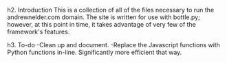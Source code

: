 h2. Introduction
This is a collection of all of the files necessary to run the andrewnelder.com domain.  The site is written for use with bottle.py; however, at this point in time, it takes advantage of very few of the framework's features.

h3. To-do
-Clean up and document.
-Replace the Javascript functions with Python functions in-line.  Significantly more efficient that way.
